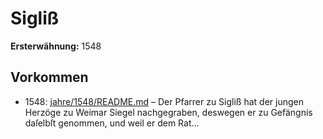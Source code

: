 # Sigliß

**Ersterwähnung:** 1548

## Vorkommen
- 1548: [jahre/1548/README.md](../jahre/1548/README.md) – Der Pfarrer zu Sigliß hat der jungen Herzöge zu
Weimar Siegel nachgegraben, deswegen er zu Gefängnis
daſelbſt genommen, und weil er dem Rat...
